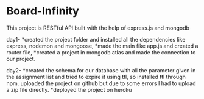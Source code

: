 # Board-Infinity
This project is  RESTful API built with the help of express.js and  mongodb


day1- 
*created the project folder and installed all the dependencies like express, nodemon and mongoose,
*made the main fike app.js and created a router file,
*created a project in mongodb atlas and made the connection to our project.


day2- 
*created the schema for our database with all the parameter given in the assignment list and tried to expire it using ttl, so installed ttl through npm.
uploaded the project on github but due to some errors I had to upload a zip file directly. 
*deployed the project on heroku




